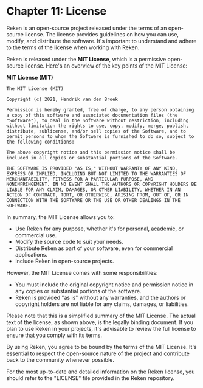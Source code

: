 

# Chapter 11: License

Reken is an open-source project released under the terms of an open-source license. The license provides guidelines on how you can use, modify, and distribute the software. It's important to understand and adhere to the terms of the license when working with Reken.

Reken is released under the **MIT License**, which is a permissive open-source license. Here's an overview of the key points of the MIT License:

**MIT License (MIT)**

```
The MIT License (MIT)

Copyright (c) 2021, Hendrik van den Broek

Permission is hereby granted, free of charge, to any person obtaining a copy of this software and associated documentation files (the "Software"), to deal in the Software without restriction, including without limitation the rights to use, copy, modify, merge, publish, distribute, sublicense, and/or sell copies of the Software, and to permit persons to whom the Software is furnished to do so, subject to the following conditions:

The above copyright notice and this permission notice shall be included in all copies or substantial portions of the Software.

THE SOFTWARE IS PROVIDED "AS IS," WITHOUT WARRANTY OF ANY KIND, EXPRESS OR IMPLIED, INCLUDING BUT NOT LIMITED TO THE WARRANTIES OF MERCHANTABILITY, FITNESS FOR A PARTICULAR PURPOSE, AND NONINFRINGEMENT. IN NO EVENT SHALL THE AUTHORS OR COPYRIGHT HOLDERS BE LIABLE FOR ANY CLAIM, DAMAGES, OR OTHER LIABILITY, WHETHER IN AN ACTION OF CONTRACT, TORT, OR OTHERWISE, ARISING FROM, OUT OF, OR IN CONNECTION WITH THE SOFTWARE OR THE USE OR OTHER DEALINGS IN THE SOFTWARE.
```

In summary, the MIT License allows you to:

- Use Reken for any purpose, whether it's for personal, academic, or commercial use.
- Modify the source code to suit your needs.
- Distribute Reken as part of your software, even for commercial applications.
- Include Reken in open-source projects.

However, the MIT License comes with some responsibilities:

- You must include the original copyright notice and permission notice in any copies or substantial portions of the software.
- Reken is provided "as is" without any warranties, and the authors or copyright holders are not liable for any claims, damages, or liabilities.

Please note that this is a simplified summary of the MIT License. The actual text of the license, as shown above, is the legally binding document. If you plan to use Reken in your projects, it's advisable to review the full license to ensure that you comply with its terms.

By using Reken, you agree to be bound by the terms of the MIT License. It's essential to respect the open-source nature of the project and contribute back to the community whenever possible.

For the most up-to-date and detailed information on the Reken license, you should refer to the "LICENSE" file provided in the Reken repository.